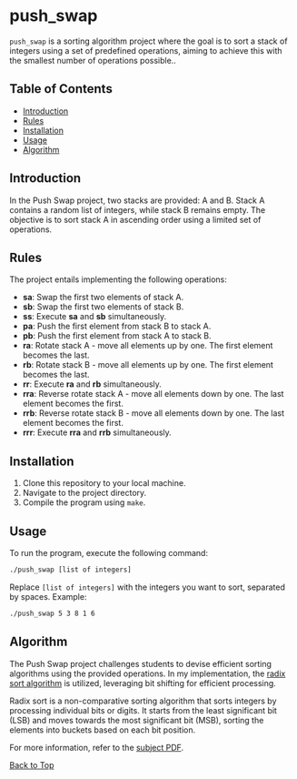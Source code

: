 <a id="top"></a>

# push_swap
`push_swap` is a sorting algorithm project where the goal is to sort a stack of integers using a set of predefined operations, aiming to achieve this with the smallest number of operations possible..

## Table of Contents
- [Introduction](#introduction)
- [Rules](#rules)
- [Installation](#installation)
- [Usage](#usage)
- [Algorithm](#algorithm)

## Introduction
In the Push Swap project, two stacks are provided: A and B. Stack A contains a random list of integers, while stack B remains empty. The objective is to sort stack A in ascending order using a limited set of operations.

## Rules
The project entails implementing the following operations: 
- **sa**: Swap the first two elements of stack A.
- **sb**: Swap the first two elements of stack B.
- **ss**: Execute **sa** and **sb** simultaneously.
- **pa**: Push the first element from stack B to stack A.
- **pb**: Push the first element from stack A to stack B.
- **ra**: Rotate stack A - move all elements up by one. The first element becomes the last.
- **rb**: Rotate stack B - move all elements up by one. The first element becomes the last.
- **rr**: Execute **ra** and **rb** simultaneously.
- **rra**: Reverse rotate stack A - move all elements down by one. The last element becomes the first.
- **rrb**: Reverse rotate stack B - move all elements down by one. The last element becomes the first.
- **rrr**: Execute **rra** and **rrb** simultaneously.

## Installation
1. Clone this repository to your local machine.
2. Navigate to the project directory.
3. Compile the program using `make`.

## Usage
To run the program, execute the following command:

```bash
./push_swap [list of integers]
```

Replace `[list of integers]` with the integers you want to sort, separated by spaces. Example:
```bash
./push_swap 5 3 8 1 6
```
## Algorithm
The Push Swap project challenges students to devise efficient sorting algorithms using the provided operations. In my implementation, the [radix sort algorithm](https://en.wikipedia.org/wiki/Radix_sort) is utilized, leveraging bit shifting for efficient processing.

Radix sort is a non-comparative sorting algorithm that sorts integers by processing individual bits or digits. It starts from the least significant bit (LSB) and moves towards the most significant bit (MSB), sorting the elements into buckets based on each bit position.

For more information, refer to the [subject PDF](https://github.com/KarlQuerel/42-push_swap/blob/master/docs/en.subject.pdf).


[Back to Top](#top)
